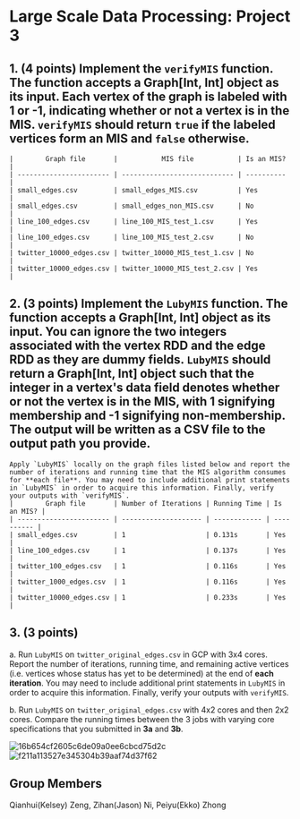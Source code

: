 # Large Scale Data Processing: Project 3

## 1. **(4 points)** Implement the `verifyMIS` function. The function accepts a Graph[Int, Int] object as its input. Each vertex of the graph is labeled with 1 or -1, indicating whether or not a vertex is in the MIS. `verifyMIS` should return `true` if the labeled vertices form an MIS and `false` otherwise.

```
|        Graph file       |           MIS file           | Is an MIS? |
| ----------------------- | ---------------------------- | ---------- |
| small_edges.csv         | small_edges_MIS.csv          | Yes        |
| small_edges.csv         | small_edges_non_MIS.csv      | No         |
| line_100_edges.csv      | line_100_MIS_test_1.csv      | Yes        |
| line_100_edges.csv      | line_100_MIS_test_2.csv      | No         |
| twitter_10000_edges.csv | twitter_10000_MIS_test_1.csv | No         |
| twitter_10000_edges.csv | twitter_10000_MIS_test_2.csv | Yes        |

```


## 2. **(3 points)** Implement the `LubyMIS` function. The function accepts a Graph[Int, Int] object as its input. You can ignore the two integers associated with the vertex RDD and the edge RDD as they are dummy fields. `LubyMIS` should return a Graph[Int, Int] object such that the integer in a vertex's data field denotes whether or not the vertex is in the MIS, with 1 signifying membership and -1 signifying non-membership. The output will be written as a CSV file to the output path you provide. 
```
Apply `LubyMIS` locally on the graph files listed below and report the number of iterations and running time that the MIS algorithm consumes for **each file**. You may need to include additional print statements in `LubyMIS` in order to acquire this information. Finally, verify your outputs with `verifyMIS`.
|        Graph file       | Number of Iterations | Running Time | Is an MIS? |
| ----------------------- | -------------------- | ------------ | ---------- |
| small_edges.csv         | 1                    | 0.131s       | Yes        |
| line_100_edges.csv      | 1                    | 0.137s       | Yes        |
| twitter_100_edges.csv   | 1                    | 0.116s       | Yes        |
| twitter_1000_edges.csv  | 1                    | 0.116s       | Yes        |
| twitter_10000_edges.csv | 1                    | 0.233s       | Yes        |

```
## 3. **(3 points)**  
a. Run `LubyMIS` on `twitter_original_edges.csv` in GCP with 3x4 cores. Report the number of iterations, running time, and remaining active vertices (i.e. vertices whose status has yet to be determined) at the end of **each iteration**. You may need to include additional print statements in `LubyMIS` in order to acquire this information. Finally, verify your outputs with `verifyMIS`. 



b. Run `LubyMIS` on `twitter_original_edges.csv` with 4x2 cores and then 2x2 cores. Compare the running times between the 3 jobs with varying core specifications that you submitted in **3a** and **3b**.

![16b654cf2605c6de09a0ee6cbcd75d2c](https://github.com/JasonNi0610/project3/assets/66149464/69f36c8c-313e-428c-94a4-68e589b35893)
![f211a113527e345304b39aaf74d37f62](https://github.com/JasonNi0610/project3/assets/66149464/8f4ff804-0bf3-4b82-bee6-4bcc8e01d3a1)


## Group Members
Qianhui(Kelsey) Zeng, Zihan(Jason) Ni, Peiyu(Ekko) Zhong
